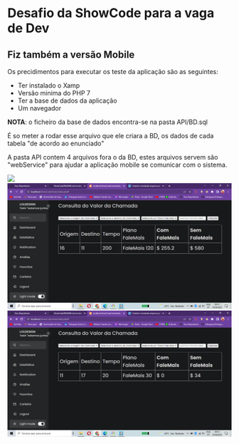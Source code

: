 <h1>Desafio da ShowCode para a vaga de Dev</h1>
<h2>Fiz também a versão Mobile</h2>
Os precidimentos para executar os teste da aplicação são as seguintes:
<ul>
  <li>Ter instalado o Xamp</li>  
  <li>Versão minima do PHP 7</li>
  <li>Ter a base de dados da aplicação</li>
  <li>Um navegador</li>  
</ul>
<p><b>NOTA</b>: o ficheiro da base de dados encontra-se na pasta API/BD.sql</p>
É so meter a rodar esse arquivo que ele criara a BD, os dados de cada tabela "de acordo ao enunciado"
<p>A pasta API contem 4 arquivos fora o da BD, estes arquivos servem são "webService" para ajudar a aplicação mobile se comunicar com o sistema.</p>

<div align="left">
  <img src="https://github.com/tchingunji/ShowCode/blob/master/firths.png"/>
 
  <img src="https://github.com/tchingunji/ShowCode/blob/master/second.png"/>
 
  <img src="https://github.com/tchingunji/ShowCode/blob/master/last.png"/>
</div>
